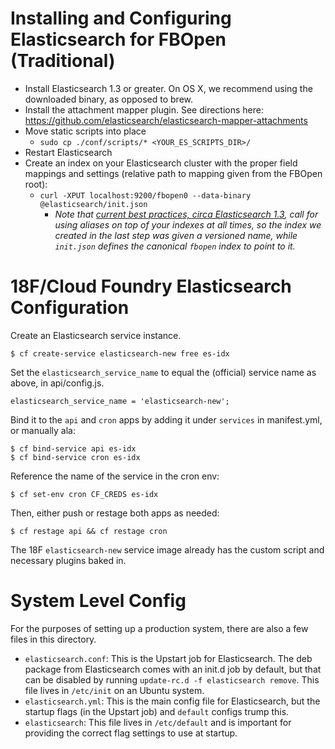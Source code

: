 # Installing and Configuring Elasticsearch for FBOpen (Traditional)

* Install Elasticsearch 1.3 or greater. On OS X, we recommend using the downloaded binary, as opposed to brew.
* Install the attachment mapper plugin. See directions here: https://github.com/elasticsearch/elasticsearch-mapper-attachments 
* Move static scripts into place
    * `sudo cp ./conf/scripts/* <YOUR_ES_SCRIPTS_DIR>/`
* Restart Elasticsearch
* Create an index on your Elasticsearch cluster with the proper field mappings and settings (relative path to mapping given from the FBOpen root):
    * `curl -XPUT localhost:9200/fbopen0 --data-binary @elasticsearch/init.json`
        - _Note that [current best practices, circa Elasticsearch 1.3](http://www.elasticsearch.org/blog/aliases-ftw/), call for using aliases on top of your indexes at all times, so the index we created in the last step was given a versioned name, while `init.json` defines the canonical `fbopen` index to point to it._

# 18F/Cloud Foundry Elasticsearch Configuration

Create an Elasticsearch service instance.
    
    $ cf create-service elasticsearch-new free es-idx

Set the `elasticsearch_service_name` to equal the (official) service name as above, in api/config.js.
    
    elasticsearch_service_name = 'elasticsearch-new';

Bind it to the `api` and `cron` apps by adding it under `services` in manifest.yml, or manually ala:
    
    $ cf bind-service api es-idx
    $ cf bind-service cron es-idx

Reference the name of the service in the cron env:
    
    $ cf set-env cron CF_CREDS es-idx

Then, either push or restage both apps as needed:
    
    $ cf restage api && cf restage cron

The 18F `elasticsearch-new` service image already has the custom script and necessary plugins baked in.

# System Level Config

For the purposes of setting up a production system, there are also a few files in this directory.

* `elasticsearch.conf`: This is the Upstart job for Elasticsearch. The deb package from Elasticsearch comes with an init.d job by default, but that can be disabled by running `update-rc.d -f elasticsearch remove`. This file lives in `/etc/init` on an Ubuntu system. 
* `elasticsearch.yml`: This is the main config file for Elasticsearch, but the startup flags (in the Upstart job) and `default` configs trump this.
* `elasticsearch`: This file lives in `/etc/default` and is important for providing the correct flag settings to use at startup.
